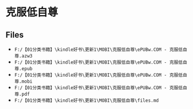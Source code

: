 # 克服低自尊

## Files

- `F:/【01分类书籍】\kindle好书\更新1\MOBI\克服低自尊\ePUBw.COM - 克服低自尊.azw3`
- `F:/【01分类书籍】\kindle好书\更新1\MOBI\克服低自尊\ePUBw.COM - 克服低自尊.epub`
- `F:/【01分类书籍】\kindle好书\更新1\MOBI\克服低自尊\ePUBw.COM - 克服低自尊.mobi`
- `F:/【01分类书籍】\kindle好书\更新1\MOBI\克服低自尊\ePUBw.COM - 克服低自尊.pdf`
- `F:/【01分类书籍】\kindle好书\更新1\MOBI\克服低自尊\files.md`
